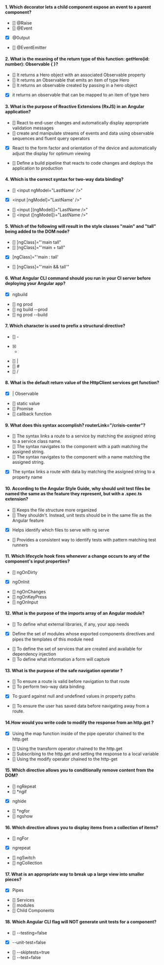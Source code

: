 #### 1. Which decorator lets a child component expose an event to a parent component?
- [] @Raise
- [] @Event
- [x] @0utput
- [] @EventEmitter


#### 2. What is the meaning of the return type of this function: getHero(id: number): Observable<Hero> { }?
- [] It returns a Hero object with an associated Observable property
- [] It returns an Observable that emits an item of type Hero
- [] It returns an observable created by passing in a hero object
- [x] it returns an observable that can be mapped to an item of type hero


#### 3. What is the purpose of Reactive Extensions (RxJS) in an Angular application?
- [] React to end-user changes and automatically display appropriate validation messages
- [] create and manipulate streams of events and data using observable sequences and fluent query operators
- [x] React to the form factor and orientation of the device and automatically adjust the display for optimum viewing
- [] Define a build pipeline that reacts to code changes and deploys the application to production


#### 4. Which is the correct syntax for two-way data binding?
- [] <input ngModel="LastName' />"
- [x] <input [ngModel]="LastName' />"
- [] <input [(ngModel)]="LastName />"
- [] <input ([ngModel])="LastName />"


#### 5. Which of the following will result in the style classes "main" and "tall" being added to the DOM node?
- [] [ngClass]="'main tall"
- [] [ngClass]="'main + tall"
- [x] [ngClass]="'main : tall'
- [] [ngClass]="'main && tall'"


#### 6. What Angular CLI command should you run in your Cl server before deploying your Angular app?
- [x] ngbuild
- [] ng prod
- [] ng build --prod
- [] ng prod --build


#### 7. Which character is used to prefix a structural directive?
- [] -
- [x] *
- [] |
- [] #
- [] /


#### 8. What is the default return value of the HttpClient services get function?
- [x] | Observable<T>
- [] static value
- [] Promise<T>
- [] callback function


#### 9. What does this syntax accomplish? routerLink="/crisis-center"?
- [] The syntax links a route to a service by matching the assigned string to a service class name.
- [] The syntax navigates to the component with a path matching the assigned string.
- [] The syntax navigates to the component with a name matching the assigned string.
- [x] The syntax links a route with data by matching the assigned string to a property name


#### 10. According to the Angular Style Guide, why should unit test files be named the same as the feature they represent, but with a .spec.ts extension?
- [] Keeps the file structure more organized
- [] They shouldn't. Instead, unit tests should be in the same file as the Angular feature
- [x] Helps identify which files to serve with ng serve
- [] Provides a consistent way to identify tests with pattern matching test runners


#### 11. Which lifecycle hook fires whenever a change occurs to any of the component's input properties?
- [] ngOnDirty
- [x] ngOnInit
- [] ngOnChanges
- [] ngOnKeyPress
- [] ngOnInput


#### 12. What is the purpose of the imports array of an Angular module?
- [] To define what external libraries, if any, your app needs
- [x] Define the set of modules whose exported components directives and pipes the templates of this module need
- [] To define the set of services that are created and available for dependency injection
- [] To define what information a form will capture


#### 13. What is the purpose of the safe navigation operator ?
- [] To ensure a route is valid before navigation to that route
- [] To perform two-way data binding
- [x] To guard against null and undefined values in property paths 
- [] To ensure the user has saved data before navigating away from a route.


#### 14.How would you write code to modify the response from an http.get ?
- [x] Using the map function inside of the pipe operator chained to the http.get
- [] Using the transform operator chained to the http.get
- []  Subscribing to the http.get and setting the response to a local variable
- [] Using the modify operator chained to the http-get


#### 15. Which directive allows you to conditionally remove content from the DOM?
- [] ngRepeat
- [] *ngif
- [x] nghide
- [] *ngfor
- [] ngshow


#### 16. Which directive allows you to display items from a collection of items?
- [] ngFor
- [x] ngrepeat
- [] ngSwitch
- [] ngCollection


#### 17. What is an appropriate way to break up a large view into smaller pieces?
- [x] Pipes
- [] Services
- [] modules 
- [] Child Components


#### 18. Which Angular CLI flag will NOT generate unit tests for a component?
- [] --testing=false
- [x] --unit-test=false
- []  --skiptests=true
- [] --test=false